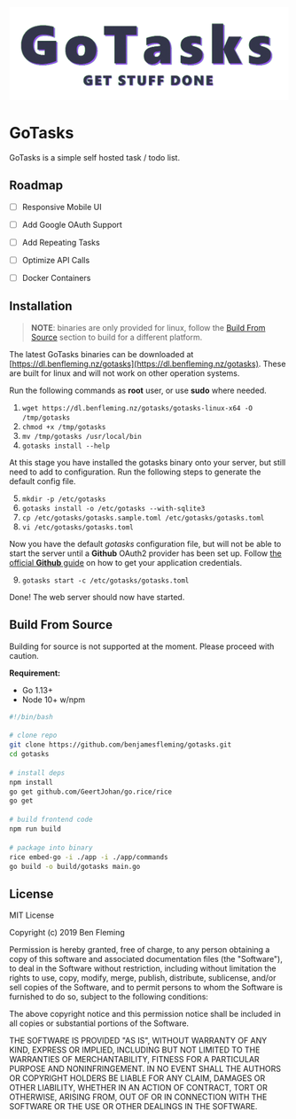 ![GoTasks Header Image](https://github.com/benjamesfleming/gotasks/blob/master/docs/images/header.gif?raw=true)

# GoTasks

GoTasks is a simple self hosted task / todo list.


## Roadmap

- [ ] Responsive Mobile UI
- [ ] Add Google OAuth Support
- [ ] Add Repeating Tasks
- [ ] Optimize API Calls 
- [ ] Docker Containers


## Installation

>**NOTE**: binaries are only provided for linux, follow the [Build From Source]() section to build for a different platform.

The latest GoTasks binaries can be downloaded at [https://dl.benfleming.nz/gotasks](https://dl.benfleming.nz/gotasks). These are built for linux and will not work on other operation systems.

Run the following commands as **root** user, or use **sudo** where needed.

1. `wget https://dl.benfleming.nz/gotasks/gotasks-linux-x64 -O /tmp/gotasks`
2. `chmod +x /tmp/gotasks`
3. `mv /tmp/gotasks /usr/local/bin`
4. `gotasks install --help`

At this stage you have installed the gotasks binary onto your server, but still need to add to configuration. Run the following steps to generate the default config file.

5. `mkdir -p /etc/gotasks`
6. `gotasks install -o /etc/gotasks --with-sqlite3`
7. `cp /etc/gotasks/gotasks.sample.toml /etc/gotasks/gotasks.toml`
8. `vi /etc/gotasks/gotasks.toml`

Now you have the default *gotasks* configuration file, but will not be able to start the server until a **Github**  OAuth2 provider has been set up. Follow [the official **Github** guide](https://developer.github.com/apps/building-oauth-apps/creating-an-oauth-app/) on how to get your application credentials.

9. `gotasks start -c /etc/gotasks/gotasks.toml`

Done! The web server should now have started.


## Build From Source

Building for source is not supported at the moment. Please proceed with caution.

**Requirement:**
 
* Go 1.13+
* Node 10+ w/npm

```bash
#!/bin/bash

# clone repo
git clone https://github.com/benjamesfleming/gotasks.git
cd gotasks

# install deps
npm install
go get github.com/GeertJohan/go.rice/rice
go get

# build frontend code
npm run build

# package into binary
rice embed-go -i ./app -i ./app/commands
go build -o build/gotasks main.go
```

## License

MIT License

Copyright (c) 2019 Ben Fleming

Permission is hereby granted, free of charge, to any person obtaining a copy
of this software and associated documentation files (the "Software"), to deal
in the Software without restriction, including without limitation the rights
to use, copy, modify, merge, publish, distribute, sublicense, and/or sell
copies of the Software, and to permit persons to whom the Software is
furnished to do so, subject to the following conditions:

The above copyright notice and this permission notice shall be included in all
copies or substantial portions of the Software.

THE SOFTWARE IS PROVIDED "AS IS", WITHOUT WARRANTY OF ANY KIND, EXPRESS OR
IMPLIED, INCLUDING BUT NOT LIMITED TO THE WARRANTIES OF MERCHANTABILITY,
FITNESS FOR A PARTICULAR PURPOSE AND NONINFRINGEMENT. IN NO EVENT SHALL THE
AUTHORS OR COPYRIGHT HOLDERS BE LIABLE FOR ANY CLAIM, DAMAGES OR OTHER
LIABILITY, WHETHER IN AN ACTION OF CONTRACT, TORT OR OTHERWISE, ARISING FROM,
OUT OF OR IN CONNECTION WITH THE SOFTWARE OR THE USE OR OTHER DEALINGS IN THE
SOFTWARE.
